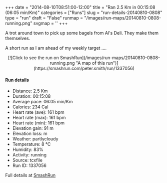 +++
date = "2014-08-10T08:51:00-12:00"
title = "Ran 2.5 Km in 00:15:08 (06:05 min/Km)"
categories = ["Runs"]
slug = "run-details-20140810-0808"
type = "run"
draft = "False"
runmap = "/images/run-maps/20140810-0808-running.png"
svgmap = '<polyline points="8 65, 7 70, 6 71, 4 73, 2 76, 1 78, 1 80, 1 82, 3 83, 5 83, 7 84, 9 85, 11 86, 13 86, 18 87, 20 88, 27 89, 29 90, 32 90, 36 89, 38 93, 40 94, 42 94, 53 97, 55 98, 57 98, 60 99, 62 99, 64 100, 66 100, 68 100, 68 96, 71 89, 71 87, 74 76, 75 74, 77 73, 78 71, 82 68, 86 64, 87 62, 90 57, 93 54, 95 53, 97 52, 100 48, 100 47, 96 45, 94 44, 93 42, 92 41, 90 40, 83 35, 81 35, 71 29, 67 27, 66 25, 65 24, 63 22, 61 21, 62 19, 63 17, 67 13, 69 12, 71 11, 72 10, 72 8, 69 8, 67 8, 61 5, 56 4, 52 3, 50 3, 47 2, 34 0, 42 2, 42 4, 41 5, 38 8, 37 10, 38 11, 39 13, 38 15, 36 16, 35 17, 34 21, 31 25, 31 26, 29 28, 29 30, 28 31, 27 35, 26 37, 25 38, 22 43, 22 45, 21 47, 19 50, 17 54, 17 55">'
+++

 A trot around town to pick up some bagels from Al's Deli. They make them themselves. 

A short run as I am ahead of my weekly target .... 



<!--more-->

<center>
[![Click to see the run on SmashRun](/images/run-maps/20140810-0808-running.png "A map of this run")](https://smashrun.com/peter.smith/run/1337056)
</center>

#### Run details

* Distance: 2.5 Km
* Duration: 00:15:08
* Average pace: 06:05 min/Km
* Calories: 234 Cal
* Heart rate (ave): 161 bpm
* Heart rate (max): 161 bpm
* Heart rate (min): 161 bpm
* Elevation gain: 91 m
* Elevation loss:  m
* Weather: partlycloudy
* Temperature: 8 &deg;C
* Humidity: 83%
* Activity: running
* Source: tcxfile
* Run ID: 1337056

Full details at [SmashRun](https://smashrun.com/peter.smith/run/1337056)